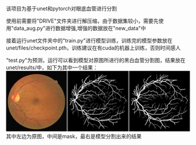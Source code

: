该项目为基于unet和pytorch对眼底血管进行分割

使用前需要将"DRIVE"文件夹进行解压缩，由于数据集较小，需要先使用"data_aug.py"进行数据增强,增强的数据放在"new_data"中

接着运行unet文件夹中的"train.py"进行模型训练，训练完的模型参数放在unet/files/checkpoint.pth，训练建议在有cuda的机器上训练，否则时间感人

"test.py"为预测，运行可以看到模型对原图所进行的黑白血管分割图，结果放在unet/results/中，如下为其中一个结果：
![](one_of_results.png)
其中左边为原图，中间是mask，最右是模型分割出来的结果



